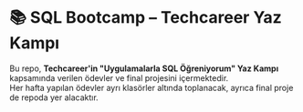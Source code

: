 # 📚 SQL Bootcamp – Techcareer Yaz Kampı

Bu repo, **Techcareer'in "Uygulamalarla SQL Öğreniyorum" Yaz Kampı** kapsamında verilen ödevler ve final projesini içermektedir.  
Her hafta yapılan ödevler ayrı klasörler altında toplanacak, ayrıca final proje de repoda yer alacaktır.  
